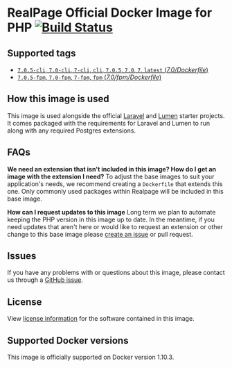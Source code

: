 # RealPage Official Docker Image for PHP [![Build Status](https://travis-ci.org/realpage/php.svg?branch=master)](https://travis-ci.org/realpage/php)


## Supported tags
- [`7.0.5-cli`, `7.0-cli`, `7-cli`, `cli`, `7.0.5`, `7.0`, `7`, `latest` (*7.0/Dockerfile*)](https://hub.docker.com/r/realpage/php/)
- [`7.0.5-fpm`, `7.0-fpm`, `7-fpm`, `fpm` (*7.0/fpm/Dockerfile*)](https://hub.docker.com/r/realpage/php/)

## How this image is used
This image is used alongside the official [Laravel](https://github.com/RealPage/laravel.git) and [Lumen](https://github.com/RealPage/lumen.git) starter projects. It comes packaged with the requirements for Laravel and Lumen to run along with any required Postgres extensions.

## FAQs
**We need an extension that isn't included in this image? How do I get an image with the extension I need?**
To adjust the base images to suit your application's needs, we recommend creating a `Dockerfile` that extends this one.  Only commonly used packages within Realpage will be included in this base image.

**How can I request updates to this image**
Long term we plan to automate keeping the PHP version in this image up to date.  In the meantime, if you need updates that aren't here or would like to request an extension or other change to this base image please [create an issue](https://github.com/Realpage/php/issues/new) or pull request.

## Issues
If you have any problems with or questions about this image, please contact us through a [GitHub issue](https://github.com/realpage/php/issues).

## License
View [license information](http://php.net/license/) for the software contained in this image.

## Supported Docker versions
This image is officially supported on Docker version 1.10.3.
